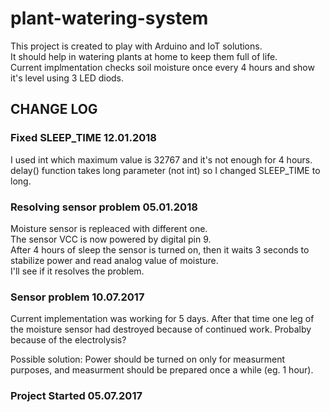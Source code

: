 # plant-watering-system  

This project is created to play with Arduino and IoT solutions.  
It should help in watering plants at home to keep them full of life.  
Current implmentation checks soil moisture once every 4 hours and show it's level using 3 LED diods.  


## CHANGE LOG  

### Fixed SLEEP_TIME 12.01.2018

I used int which maximum value is 32767 and it's not enough for 4 hours.  
delay() function takes long parameter (not int) so I changed SLEEP_TIME to long.  

### Resolving sensor problem 05.01.2018

Moisture sensor is repleaced with different one.  
The sensor VCC is now powered by digital pin 9.  
After 4 hours of sleep the sensor is turned on, then it waits 3 seconds to stabilize power and read analog value of moisture.  
I'll see if it resolves the problem.

### Sensor problem 10.07.2017

Current implementation was working for 5 days. 
After that time one leg of the moisture sensor had destroyed because of continued work.
Probalby because of the electrolysis?

Possible solution:
Power should be turned on only for measurment purposes, and measurment should be prepared once a while (eg. 1 hour).

### Project Started 05.07.2017
